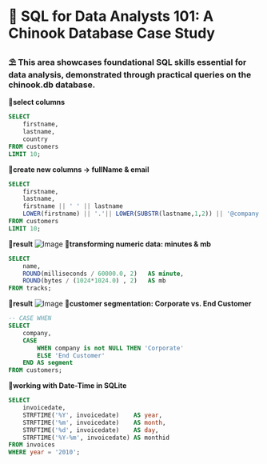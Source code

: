 # 📂 SQL for Data Analysts 101: A Chinook Database Case Study
### ⛱ This area showcases foundational SQL skills essential for data analysis, demonstrated through practical queries on the chinook.db database. 
**🌻select columns**
```sql
SELECT 
    firstname,
    lastname,
    country
FROM customers
LIMIT 10;
```
**🌻create new columns -> fullName & email**
```sql
SELECT 
    firstname,
    lastname,
    firstname || ' ' || lastname                                             AS fullName,
    LOWER(firstname) || '.'|| LOWER(SUBSTR(lastname,1,2)) || '@company.com'  AS email
FROM customers
LIMIT 10;
```
**🌷result**
![Image](https://github.com/user-attachments/assets/18128d2b-8215-4dd9-a803-4925fec867b5)
**🌻transforming numeric data: minutes & mb**
```sql
SELECT 
    name,
    ROUND(milliseconds / 60000.0, 2)   AS minute,
    ROUND(bytes / (1024*1024.0) , 2)   AS mb
FROM tracks;
```
**🌷result**
![Image](https://github.com/user-attachments/assets/c1231eef-d404-47b8-af77-6bfa7f996f0d)
**🌻customer segmentation: Corporate vs. End Customer**
```sql
-- CASE WHEN
SELECT 
    company,
    CASE 
    	WHEN company is not NULL THEN 'Corporate'
        ELSE 'End Customer'
    END AS segment
FROM customers;
```
**🌻working with Date-Time in SQLite**
```sql
SELECT 
    invoicedate,
    STRFTIME('%Y', invoicedate)    AS year,
    STRFTIME('%m', invoicedate)    AS month,
    STRFTIME('%d', invoicedate)    AS day,
    STRFTIME('%Y-%m', invoicedate) AS monthid
FROM invoices
WHERE year = '2010';
```
